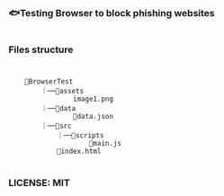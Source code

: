 #

### 🐟Testing Browser to block phishing websites

#

### Files structure

#

```
    📁BrowserTest
        ｜──📁assets
                image1.png
        ｜──📁data
                📜data.json
        ｜──📁src
            ｜──📁scripts
                    📄main.js
            📕index.html
```

#

### LICENSE: **MIT**

#
